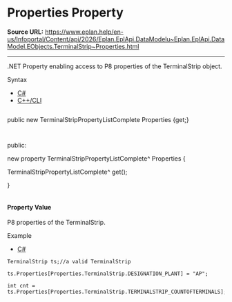 # Properties Property

**Source URL:** https://www.eplan.help/en-us/Infoportal/Content/api/2026/Eplan.EplApi.DataModelu~Eplan.EplApi.DataModel.EObjects.TerminalStrip~Properties.html

---

.NET Property enabling access to P8 properties of the TerminalStrip object.

Syntax

- [C#](#i-syntax-CS)
- [C++/CLI](#i-syntax-CPP2005)

```
```
public new TerminalStripPropertyListComplete Properties {get;}
```
```

```
```
public:

new property TerminalStripPropertyListComplete^ Properties {

   TerminalStripPropertyListComplete^ get();

}
```
```

#### Property Value

P8 properties of the TerminalStrip.

Example

- [C#](#i-tab-content-1ecc720a-0a17-419c-a9a7-78fe386be654)

```
TerminalStrip ts;//a valid TerminalStrip

ts.Properties[Properties.TerminalStrip.DESIGNATION_PLANT] = "AP";

int cnt = ts.Properties[Properties.TerminalStrip.TERMINALSTRIP_COUNTOFTERMINALS];
```
